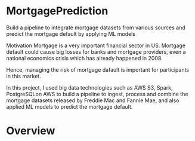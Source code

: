 # MortgagePrediction
Build a pipeline to integrate mortgage datasets from various sources and predict the mortgage default by applying ML models

Motivation
Mortgage is a very important financial sector in US. Mortgage default could cause big losses for banks and mortgage providers, even a national economics crisis which has already happened in 2008.

Hence, managing the risk of mortgage dafault is important for participants in this market.

In this project, I used big data technologies such as AWS S3, Spark, PostgreSQLon AWS to build a pipeline to ingest, process and combine the mortgage datasets released by Freddie Mac and Fannie Mae, and also applied ML models to predict the mortgage default.

# Overview
